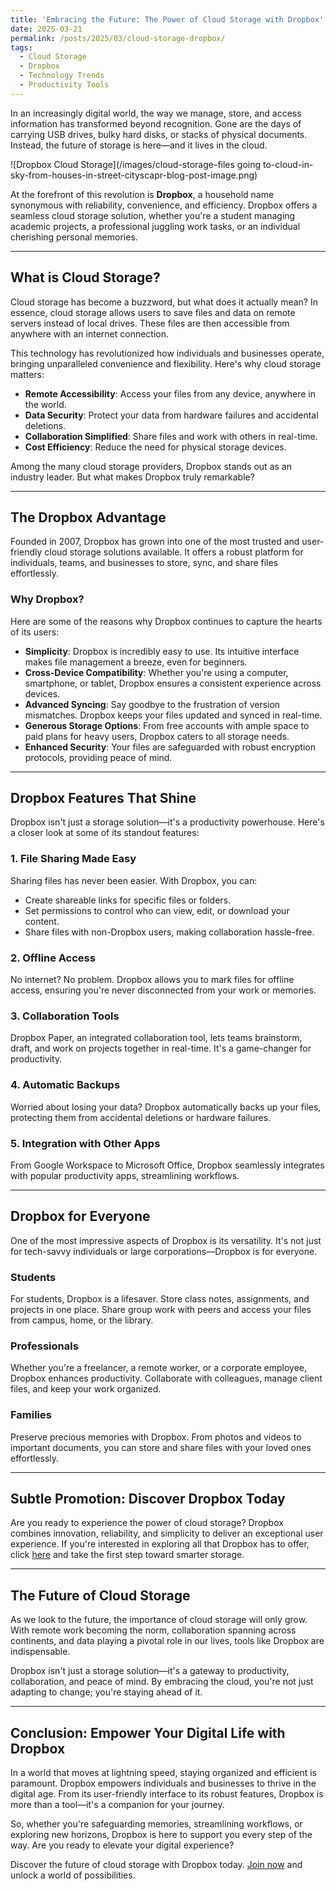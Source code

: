 ```yaml
---
title: 'Embracing the Future: The Power of Cloud Storage with Dropbox'
date: 2025-03-21
permalink: /posts/2025/03/cloud-storage-dropbox/
tags:
  - Cloud Storage
  - Dropbox
  - Technology Trends
  - Productivity Tools
---
```


In an increasingly digital world, the way we manage, store, and access information has transformed beyond recognition. Gone are the days of carrying USB drives, bulky hard disks, or stacks of physical documents. Instead, the future of storage is here—and it lives in the cloud.

![Dropbox Cloud Storage](/images/cloud-storage-files going to-cloud-in-sky-from-houses-in-street-cityscapr-blog-post-image.png)

At the forefront of this revolution is **Dropbox**, a household name synonymous with reliability, convenience, and efficiency. Dropbox offers a seamless cloud storage solution, whether you're a student managing academic projects, a professional juggling work tasks, or an individual cherishing personal memories.

---

## What is Cloud Storage?

Cloud storage has become a buzzword, but what does it actually mean? In essence, cloud storage allows users to save files and data on remote servers instead of local drives. These files are then accessible from anywhere with an internet connection.

This technology has revolutionized how individuals and businesses operate, bringing unparalleled convenience and flexibility. Here's why cloud storage matters:

- **Remote Accessibility**: Access your files from any device, anywhere in the world.
- **Data Security**: Protect your data from hardware failures and accidental deletions.
- **Collaboration Simplified**: Share files and work with others in real-time.
- **Cost Efficiency**: Reduce the need for physical storage devices.

Among the many cloud storage providers, Dropbox stands out as an industry leader. But what makes Dropbox truly remarkable?

---

## The Dropbox Advantage

Founded in 2007, Dropbox has grown into one of the most trusted and user-friendly cloud storage solutions available. It offers a robust platform for individuals, teams, and businesses to store, sync, and share files effortlessly.

### Why Dropbox?

Here are some of the reasons why Dropbox continues to capture the hearts of its users:

- **Simplicity**: Dropbox is incredibly easy to use. Its intuitive interface makes file management a breeze, even for beginners.
- **Cross-Device Compatibility**: Whether you're using a computer, smartphone, or tablet, Dropbox ensures a consistent experience across devices.
- **Advanced Syncing**: Say goodbye to the frustration of version mismatches. Dropbox keeps your files updated and synced in real-time.
- **Generous Storage Options**: From free accounts with ample space to paid plans for heavy users, Dropbox caters to all storage needs.
- **Enhanced Security**: Your files are safeguarded with robust encryption protocols, providing peace of mind.

---

## Dropbox Features That Shine

Dropbox isn't just a storage solution—it's a productivity powerhouse. Here's a closer look at some of its standout features:

### 1. File Sharing Made Easy

Sharing files has never been easier. With Dropbox, you can:

- Create shareable links for specific files or folders.
- Set permissions to control who can view, edit, or download your content.
- Share files with non-Dropbox users, making collaboration hassle-free.

### 2. Offline Access

No internet? No problem. Dropbox allows you to mark files for offline access, ensuring you're never disconnected from your work or memories.

### 3. Collaboration Tools

Dropbox Paper, an integrated collaboration tool, lets teams brainstorm, draft, and work on projects together in real-time. It's a game-changer for productivity.

### 4. Automatic Backups

Worried about losing your data? Dropbox automatically backs up your files, protecting them from accidental deletions or hardware failures.

### 5. Integration with Other Apps

From Google Workspace to Microsoft Office, Dropbox seamlessly integrates with popular productivity apps, streamlining workflows.

---

## Dropbox for Everyone

One of the most impressive aspects of Dropbox is its versatility. It's not just for tech-savvy individuals or large corporations—Dropbox is for everyone.

### Students

For students, Dropbox is a lifesaver. Store class notes, assignments, and projects in one place. Share group work with peers and access your files from campus, home, or the library.

### Professionals

Whether you're a freelancer, a remote worker, or a corporate employee, Dropbox enhances productivity. Collaborate with colleagues, manage client files, and keep your work organized.

### Families

Preserve precious memories with Dropbox. From photos and videos to important documents, you can store and share files with your loved ones effortlessly.

---

## Subtle Promotion: Discover Dropbox Today

Are you ready to experience the power of cloud storage? Dropbox combines innovation, reliability, and simplicity to deliver an exceptional user experience. If you're interested in exploring all that Dropbox has to offer, click [here](https://www.dropbox.com/referrals/AADijBSrbgTy5J3aimPKUO4z0cBob-Pc29A?src=global9) and take the first step toward smarter storage.

---

## The Future of Cloud Storage

As we look to the future, the importance of cloud storage will only grow. With remote work becoming the norm, collaboration spanning across continents, and data playing a pivotal role in our lives, tools like Dropbox are indispensable.

Dropbox isn't just a storage solution—it's a gateway to productivity, collaboration, and peace of mind. By embracing the cloud, you're not just adapting to change; you're staying ahead of it.

---

## Conclusion: Empower Your Digital Life with Dropbox

In a world that moves at lightning speed, staying organized and efficient is paramount. Dropbox empowers individuals and businesses to thrive in the digital age. From its user-friendly interface to its robust features, Dropbox is more than a tool—it's a companion for your journey.

So, whether you're safeguarding memories, streamlining workflows, or exploring new horizons, Dropbox is here to support you every step of the way. Are you ready to elevate your digital experience?

Discover the future of cloud storage with Dropbox today. [Join now](https://www.dropbox.com/referrals/AADijBSrbgTy5J3aimPKUO4z0cBob-Pc29A?src=global9) and unlock a world of possibilities.
